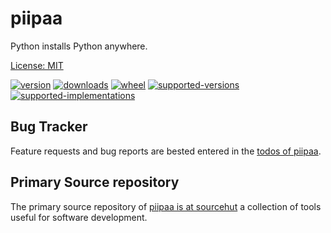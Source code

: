 # piipaa

Python installs Python anywhere.

[License: MIT](https://git.sr.ht/~sthagen/piipaa/tree/default/item/LICENSE)

[![version](https://img.shields.io/pypi/v/piipaa.svg?style=flat)](https://pypi.python.org/pypi/piipaa/)
[![downloads](https://pepy.tech/badge/piipaa/month)](https://pepy.tech/project/piipaa)
[![wheel](https://img.shields.io/pypi/wheel/piipaa.svg?style=flat)](https://pypi.python.org/pypi/piipaa/)
[![supported-versions](https://img.shields.io/pypi/pyversions/piipaa.svg?style=flat)](https://pypi.python.org/pypi/piipaa/)
[![supported-implementations](https://img.shields.io/pypi/implementation/piipaa.svg?style=flat)](https://pypi.python.org/pypi/piipaa/)

## Bug Tracker

Feature requests and bug reports are bested entered in the [todos of piipaa](https://todo.sr.ht/~sthagen/piipaa).

## Primary Source repository

The primary source repository of [piipaa is at sourcehut](https://git.sr.ht/~sthagen/piipaa)
a collection of tools useful for software development.
